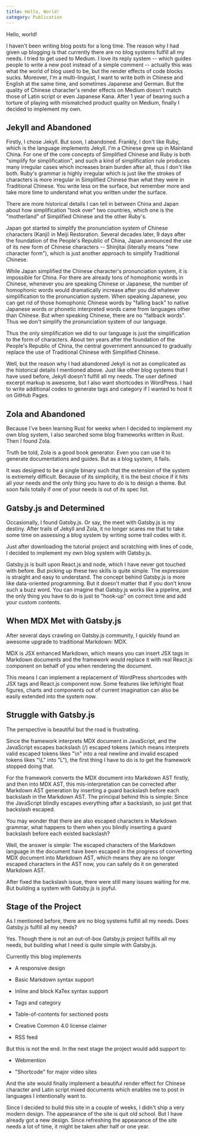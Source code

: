 ```yaml
---
title: Hello, World!
category: Publication
---
```


Hello, world!

I haven't been writing blog posts for a long time. The reason why I had given
up blogging is that currently there are no blog systems fulfill all my needs. I
tried to get used to Medium. I love its reply system -- which guides people to
write a new post instead of a simple comment -- actually this was what the world
of blog used to be, but the render effects of code blocks sucks. Moreover, I'm a
multi-linguist, I want to write both in Chinese and English at the same time,
and sometimes Japanese and German. But the quality of Chinese character's render
effects on Medium doesn't match those of Latin script or even Japanese Kana.
After 1 year of bearing such a torture of playing with mismatched product
quality on Medium, finally I decided to implement my own.

## Jekyll and Abandoned

Firstly, I chose Jekyll. But soon, I abandoned. Frankly, I don't like Ruby,
which is the language implements Jekyll. I'm a Chinese grew up in Mainland
China. For one of the core concepts of Simplified Chinese and Ruby is both
"simplify for simplification", and such a kind of simplification rule produces
many irregular cases which increases brain burden after all, thus I don't like
both. Ruby's grammar is highly irregular which is just like the strokes of
characters is more irregular in Simplified Chinese than what they were in
Traditional Chinese. You write less on the surface, but remember more and take
more time to understand what you written under the surface.

There are more historical details I can tell in between China and Japan about
how simplification "took over" two countries, which one is the "motherland" of
Simplified Chinese and the other Ruby's.

Japan got started to simplify the pronunciation system of Chinese characters
(Kanji) in Meiji Restoration. Several decades later, 9 days after the foundation
of the People's Republic of China, Japan announced the use of its new form of
Chinese characters -- Shinjitai (literally means "new character form"), which
is just another approach to simplify Traditional Chinese.

While Japan simplified the Chinese character's pronunciation system, it is
impossible for China. For there are already tons of homophonic words in Chinese,
whenever you are speaking Chinese or Japanese, the number of homophonic words
would dramatically increase after you did whatever simplification to the
pronunciation system. When speaking Japanese, you can get rid of those
homophonic Chinese words by "falling back" to native Japanese words or phonetic
interpreted words came from languages other than Chinese. But when speaking
Chinese, there are no "fallback words". Thus we don't simplify the pronunciation
system of our language.

Thus the only simplification we did to our language is just the simplification
to the form of characters. About ten years after the foundation of the People's
Republic of China, the central government announced to gradually replace the use
of Traditional Chinese with Simplified Chinese.

Well, but the reason why I had abandoned Jekyll is not as complicated as the
historical details I mentioned above. Just like other blog systems that I have
used before, Jekyll doesn't fulfill all my needs. The user defined excerpt
markup is awesome, but I also want shortcodes in WordPress. I had to write
additional codes to generate tags and category if I wanted to host it on GitHub
Pages.

## Zola and Abandoned

Because I've been learning Rust for weeks when I decided to implement my own
blog system, I also searched some blog frameworks written in Rust. Then I found
Zola.

Truth be told, Zola is a good book generator. Even you can use it to generate
documentations and guides. But as a blog system, it fails.

It was designed to be a single binary such that the extension of the system is
extremely difficult. Because of its simplicity, it is the best choice if it hits
all your needs and the only thing you have to do is to design a theme. But soon
fails totally if one of your needs is out of its spec list.

## Gatsby.js and Determined

Occasionally, I found Gatsby.js. Or say, the meet with Gatsby.js is my destiny.
After trails of Jekyll and Zola, it no longer scares me that to take some time
on assessing a blog system by writing some trail codes with it.

Just after downloading the tutorial project and scratching with lines of code, I
decided to implement my own blog system with Gatsby.js.

Gatsby.js is built upon React.js and node, which I have never got touched with
before. But picking up these two skills is quite simple. The expression is
straight and easy to understand. The concept behind Gatsby.js is more like
data-oriented programming. But it doesn't matter that if you don't know such a
buzz word. You can imagine that Gatsby.js works like a pipeline, and the only
thing you have to do is just to "hook-up" on correct time and add your custom
contents.

## When MDX Met with Gatsby.js

After several days crawling on Gatsby.js community, I quickly found an awesome
upgrade to traditional Markdown: MDX.

MDX is JSX enhanced Markdown, which means you can insert JSX tags in Markdown
documents and the framework would replace it with real React.js component on
behalf of you when rendering the document.

This means I can implement a replacement of WordPress shortcodes with JSX tags
and React.js component now. Some features like left/right float figures, charts
and components out of current imagination can also be easily extended into the
system now.

## Struggle with Gatsby.js

The perspective is beautiful but the road is frustrating.

Since the framework interprets MDX document in JavaScript, and the JavaScript
escapes backslash (/) escaped tokens (which means interprets valid escaped
tokens likes "\n" into a real newline and invalid escaped tokens likes "\L" into
"L"), the first thing I have to do is to get the framework stopped doing that.

For the framework converts the MDX document into Markdown AST firstly, and then
into MDX AST, this mis-interpretation can be corrected after Markdown AST
generation by inserting a guard backslash before each backslash in the Markdown
AST. The principal behind this is simple: Since the JavaScript blindly escapes
everything after a backslash, so just get that backslash escaped.

You may wonder that there are also escaped characters in Markdown grammar, what
happens to them when you blindly inserting a guard backslash before each existed
backslash?

Well, the answer is simple: The escaped characters of the Markdown language in
the document have been escaped in the progress of converting MDX document into
Markdown AST, which means they are no longer escaped characters in the AST now,
you can safely do it on generated Markdown AST.

After fixed the backslash issue, there were still many issues waiting for me.
But building a system with Gatsby.js is joyful.

## Stage of the Project

As I mentioned before, there are no blog systems fulfill all my needs. Does
Gatsby.js fulfill all my needs?

Yes. Though there is not an out-of-box Gatsby.js project fulfills all my needs,
but building what I need is quite simple with Gatsby.js.

Currently this blog implements

- A responsive design

- Basic Markdown syntax support

- Inline and block KaTex syntax support

- Tags and category

- Table-of-contents for sectioned posts

- Creative Common 4.0 license claimer

- RSS feed

But this is not the end. In the next stage the project would add support to:

- Webmention

- "Shortcode" for major video sites

And the site would finally implement a beautiful render effect for Chinese
character and Latin script mixed documents which enables me to post in languages
I intentionally want to.

Since I decided to build this site in a couple of weeks, I didn't ship a very
modern design. The appearance of the site is quit old school. But I have already
got a new design. Since refreshing the appearance of the site needs a lot of
time, it might be taken after half or one year.
